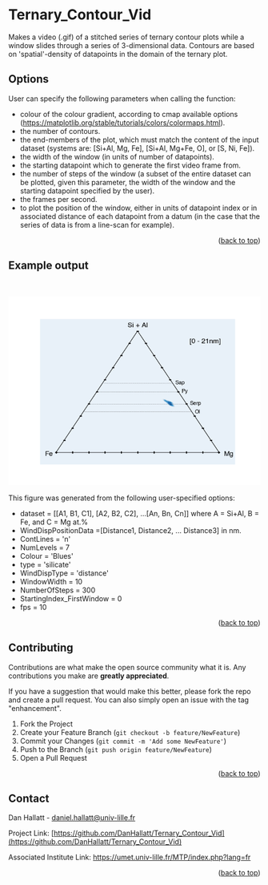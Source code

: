 # Ternary_Contour_Vid
Makes a video (.gif) of a stitched series of ternary contour plots while a window slides through a series of 3-dimensional data. Contours are based on 'spatial'-density of datapoints in the domain of the ternary plot.

<!-- Options -->
## Options
 User can specify the following parameters when calling the function:
 - colour of the colour gradient, according to cmap available options (https://matplotlib.org/stable/tutorials/colors/colormaps.html).
 - the number of contours.
 - the end-members of the plot, which must match the content of the input dataset (systems are: [Si+Al, Mg, Fe], [Si+Al, Mg+Fe, O], or [S, Ni, Fe]).
 - the width of the window (in units of number of datapoints).
 - the starting datapoint which to generate the first video frame from.
 - the number of steps of the window (a subset of the entire dataset can be plotted, given this parameter, the width of the window and the starting datapoint specified by the user).
 - the frames per second.
 - to plot the position of the window, either in units of datapoint index or in associated distance of each datapoint from a datum (in the case that the series of data is from a line-scan for example).

<p align="right">(<a href="#top">back to top</a>)</p>

<!-- Example output -->
## Example output

<br />
<div align="center">

[![Product Name Screen Shot][product-screenshot]](https://example.com)
 
 </div>

This figure was generated from the following user-specified options:
 - dataset = [[A1, B1, C1], [A2, B2, C2], ...[An, Bn, Cn]] where A = Si+Al, B = Fe, and C = Mg at.%
 - WindDispPositionData =[Distance1, Distance2, ... Distance3] in nm.
 - ContLines = 'n'
 - NumLevels = 7
 - Colour = 'Blues'
 - type = 'silicate'
 - WindDispType = 'distance'
 - WindowWidth = 10
 - NumberOfSteps = 300
 - StartingIndex_FirstWindow = 0
 - fps = 10

 
<p align="right">(<a href="#top">back to top</a>)</p>

<!-- CONTRIBUTING -->
## Contributing

Contributions are what make the open source community what it is. Any contributions you make are **greatly appreciated**.

If you have a suggestion that would make this better, please fork the repo and create a pull request. You can also simply open an issue with the tag "enhancement".

1. Fork the Project
2. Create your Feature Branch (`git checkout -b feature/NewFeature`)
3. Commit your Changes (`git commit -m 'Add some NewFeature'`)
4. Push to the Branch (`git push origin feature/NewFeature`)
5. Open a Pull Request

<p align="right">(<a href="#top">back to top</a>)</p>

<!-- CONTACT -->
## Contact

Dan Hallatt - daniel.hallatt@univ-lille.fr

Project Link: [https://github.com/DanHallatt/Ternary_Contour_Vid](https://github.com/DanHallatt/Ternary_Contour_Vid)

Associated Institute Link: https://umet.univ-lille.fr/MTP/index.php?lang=fr

<p align="right">(<a href="#top">back to top</a>)</p>


[product-screenshot]: Images/ExampleOutput.gif
